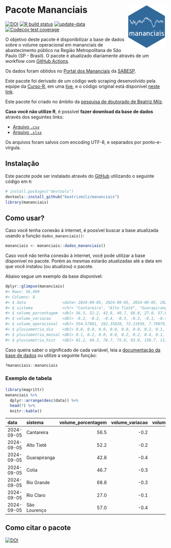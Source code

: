 
<!-- README.md is generated from README.Rmd. Please edit that file -->

# Pacote Mananciais <img src="man/figures/hexlogo.png" align="right" width = "120px"/>

<!-- badges: start -->

[![DOI](https://zenodo.org/badge/DOI/10.5281/zenodo.4733056.svg)](https://doi.org/10.5281/zenodo.4733056)
[![R build
status](https://github.com/beatrizmilz/mananciais/workflows/R-CMD-check/badge.svg)](https://github.com/beatrizmilz/mananciais/actions)
[![update-data](https://github.com/beatrizmilz/mananciais/actions/workflows/2-update_data.yaml/badge.svg)](https://github.com/beatrizmilz/mananciais/actions/workflows/2-update_data.yaml)
[![Codecov test
coverage](https://codecov.io/gh/beatrizmilz/mananciais/branch/master/graph/badge.svg)](https://codecov.io/gh/beatrizmilz/mananciais?branch=master)
<!-- badges: end -->

O objetivo deste pacote é disponibilizar a base de dados sobre o volume
operacional em mananciais de abastecimento público na Região
Metropolitana de São Paulo (SP - Brasil). O pacote é atualizado
diariamente através de um workflow com [GitHub
Actions](https://github.com/beatrizmilz/mananciais/actions).

Os dados foram obtidos no [Portal dos
Mananciais](http://mananciais.sabesp.com.br/Situacao) da
[SABESP](http://site.sabesp.com.br/site/Default.aspx).

Este pacote foi derivado de um código web scraping desenvolvido pela
equipe da [Curso-R](https://www.curso-r.com/), em uma
[live](https://youtu.be/jvZIxrMmOcQ), e o código original está
disponível [neste
link](https://github.com/curso-r/lives/blob/master/drafts/20200730_scraper_sabesp.R).

Este pacote foi criado no âmbito da [pesquisa de doutorado de Beatriz
Milz](https://beatrizmilz.github.io/tese/).

**Caso você não utilize R**, é possível **fazer download da base de
dados** através dos seguintes links:

- [Arquivo
  `.csv`](https://github.com/beatrizmilz/mananciais/raw/master/inst/extdata/mananciais.csv)
- [Arquivo
  `.xlsx`](https://github.com/beatrizmilz/mananciais/blob/master/inst/extdata/mananciais.xlsx?raw=true)

Os arquivos foram salvos com encoding UTF-8, e separados por
ponto-e-vírgula.

## Instalação

Este pacote pode ser instalado através do [GitHub](https://github.com/)
utilizando o seguinte código em `R`:

``` r
# install.packages("devtools")
devtools::install_github("beatrizmilz/mananciais")
library(mananciais)
```

## Como usar?

Caso você tenha conexão à internet, é possível buscar a base atualizada
usando a função `dados_mananciais()`:

``` r
mananciais <- mananciais::dados_mananciais() 
```

Caso você não tenha conexão à internet, você pode utilizar a base
disponível no pacote. Porém as mesmas estarão atualizadas até a data em
que você instalou (ou atualizou) o pacote.

Abaixo segue um exemplo da base disponível:

``` r
dplyr::glimpse(mananciais)
#> Rows: 56,499
#> Columns: 8
#> $ data                <date> 2024-09-05, 2024-09-05, 2024-09-05, 2024-09-05, 2…
#> $ sistema             <chr> "Cantareira", "Alto Tietê", "Guarapiranga", "Cotia…
#> $ volume_porcentagem  <dbl> 56.5, 52.2, 42.8, 46.7, 68.8, 27.0, 57.0, 56.7, 52…
#> $ volume_variacao     <dbl> -0.2, -0.2, -0.4, -0.3, -0.3, -0.1, -0.4, -0.2, -0…
#> $ volume_operacional  <dbl> 554.57881, 292.35828, 73.21939, 7.70979, 77.21873,…
#> $ pluviometria_dia    <dbl> 0.0, 0.0, 0.0, 0.0, 0.0, 0.0, 0.2, 0.1, 0.1, 0.0, …
#> $ pluviometria_mensal <dbl> 0.1, 0.2, 0.0, 0.0, 0.2, 0.2, 0.4, 0.1, 0.2, 0.0, …
#> $ pluviometria_hist   <dbl> 81.2, 60.3, 76.7, 75.6, 93.0, 138.7, 111.7, 81.2, …
```

Caso queira saber o significado de cada variável, leia a [documentação
da base de
dados](https://beatrizmilz.github.io/mananciais/reference/mananciais.html)
ou utilize a seguinte função:

``` r
?mananciais::mananciais
```

### Exemplo de tabela

``` r
library(magrittr)
mananciais %>% 
  dplyr::arrange(desc(data)) %>% 
  head(7) %>%
  knitr::kable()
```

| data       | sistema      | volume_porcentagem | volume_variacao | volume_operacional | pluviometria_dia | pluviometria_mensal | pluviometria_hist |
|:-----------|:-------------|-------------------:|----------------:|-------------------:|-----------------:|--------------------:|------------------:|
| 2024-09-05 | Cantareira   |               56.5 |            -0.2 |          554.57881 |              0.0 |                 0.1 |              81.2 |
| 2024-09-05 | Alto Tietê   |               52.2 |            -0.2 |          292.35828 |              0.0 |                 0.2 |              60.3 |
| 2024-09-05 | Guarapiranga |               42.8 |            -0.4 |           73.21939 |              0.0 |                 0.0 |              76.7 |
| 2024-09-05 | Cotia        |               46.7 |            -0.3 |            7.70979 |              0.0 |                 0.0 |              75.6 |
| 2024-09-05 | Rio Grande   |               68.8 |            -0.3 |           77.21873 |              0.0 |                 0.2 |              93.0 |
| 2024-09-05 | Rio Claro    |               27.0 |            -0.1 |            3.68622 |              0.0 |                 0.2 |             138.7 |
| 2024-09-05 | São Lourenço |               57.0 |            -0.4 |           50.62175 |              0.2 |                 0.4 |             111.7 |

## Como citar o pacote

[![DOI](https://zenodo.org/badge/DOI/10.5281/zenodo.4733056.svg)](https://doi.org/10.5281/zenodo.4733056)
